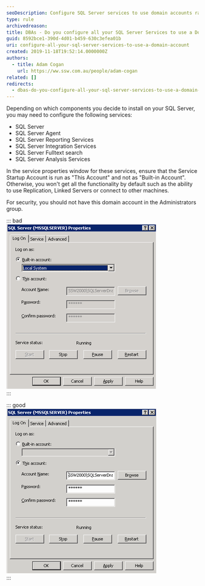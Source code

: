 ```yaml
---
seoDescription: Configure SQL Server services to use domain accounts rather than local service accounts to enable features and enhance security.
type: rule
archivedreason:
title: ​DBAs - Do you configure all your SQL Server Services to use a Domain Account rather than a local service account?
guid: 8592bce1-390d-4d01-b459-630c3efea01b
uri: configure-all-your-sql-server-services-to-use-a-domain-account
created: 2019-11-18T19:52:14.0000000Z
authors:
  - title: Adam Cogan
    url: https://ww.ssw.com.au/people/adam-cogan
related: []
redirects:
  - dbas-do-you-configure-all-your-sql-server-services-to-use-a-domain-account-rather-than-a-local-service-account
---
```


Depending on which components you decide to install on your SQL Server, you may need to configure the following services:

- SQL Server
- SQL Server Agent
- SQL Server Reporting Services
- SQL Server Integration Services
- SQL Server Fulltext search
- SQL Server Analysis Services

In the service properties window for these services, ensure that the Service Startup Account is run as "This Account" and not as "Built-in Account". Otherwise, you won't get all the functionality by default such as the ability to use Replication, Linked Servers or connect to other machines.

For security, you should not have this domain account in the Administrators group.

<!--endintro-->

::: bad  
![Figure: Bad example - This service is using a built-in local service account](SQLDatabases_RunAsAccount_Bad.png)  
:::

::: good  
![Figure: Good example - Run as Account should use a domain account rather than a built-in account](SQLDatabases_RunAsAccount.png)  
:::
